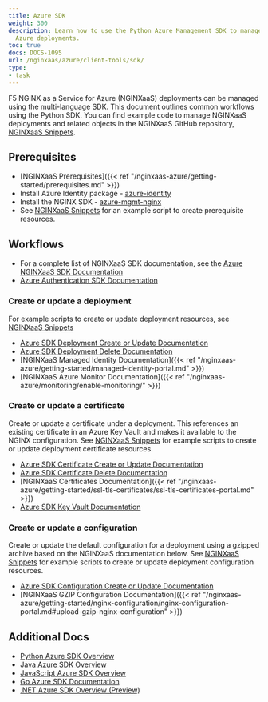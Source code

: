 ```yaml
---
title: Azure SDK
weight: 300
description: Learn how to use the Python Azure Management SDK to manage NGINXaaS for
  Azure deployments.
toc: true
docs: DOCS-1095
url: /nginxaas/azure/client-tools/sdk/
type:
- task
---
```


F5 NGINX as a Service for Azure (NGINXaaS) deployments can be managed using the multi-language SDK. This document outlines common workflows using the Python SDK. You can find example code to manage NGINXaaS deployments and related objects in the NGINXaaS GitHub repository, [NGINXaaS Snippets](https://github.com/nginxinc/nginxaas-for-azure-snippets/tree/main/sdk/python/).

## Prerequisites

- [NGINXaaS Prerequisites]({{< ref "/nginxaas-azure/getting-started/prerequisites.md" >}})
- Install Azure Identity package - [azure-identity](https://pypi.org/project/azure-identity/)
- Install the NGINX SDK - [azure-mgmt-nginx](https://pypi.org/project/azure-mgmt-nginx/)
- See [NGINXaaS Snippets](https://github.com/nginxinc/nginxaas-for-azure-snippets/tree/main/sdk/python/deployments/) for an example script to create prerequisite resources.

## Workflows

- For a complete list of NGINXaaS SDK documentation, see the [Azure NGINXaaS SDK Documentation](https://learn.microsoft.com/en-us/python/api/overview/azure/mgmt-nginx-readme)
- [Azure Authentication SDK Documentation](https://learn.microsoft.com/en-us/azure/developer/python/sdk/authentication-overview)

### Create or update a deployment

For example scripts to create or update deployment resources, see [NGINXaaS Snippets](https://github.com/nginxinc/nginxaas-for-azure-snippets/tree/main/sdk/python/deployments/)

- [Azure SDK Deployment Create or Update Documentation](https://learn.microsoft.com/en-us/python/api/azure-mgmt-nginx/azure.mgmt.nginx.operations.deploymentsoperations?view=azure-python#azure-mgmt-nginx-operations-deploymentsoperations-begin-create-or-update)
- [Azure SDK Deployment Delete Documentation](https://learn.microsoft.com/en-us/python/api/azure-mgmt-nginx/azure.mgmt.nginx.operations.deploymentsoperations?view=azure-python#azure-mgmt-nginx-operations-deploymentsoperations-begin-delete)
- [NGINXaaS Managed Identity Documentation]({{< ref "/nginxaas-azure/getting-started/managed-identity-portal.md" >}})
- [NGINXaaS Azure Monitor Documentation]({{< ref "/nginxaas-azure/monitoring/enable-monitoring/" >}})

### Create or update a certificate

Create or update a certificate under a deployment. This references an existing certificate in an Azure Key Vault and makes it available to the NGINX configuration. See [NGINXaaS Snippets](https://github.com/nginxinc/nginxaas-for-azure-snippets/tree/main/sdk/python/certificates/) for example scripts to create or update deployment certificate resources.

- [Azure SDK Certificate Create or Update Documentation](https://learn.microsoft.com/en-us/python/api/azure-mgmt-nginx/azure.mgmt.nginx.operations.certificatesoperations?view=azure-python#azure-mgmt-nginx-operations-certificatesoperations-begin-create-or-update)
- [Azure SDK Certificate Delete Documentation](https://learn.microsoft.com/en-us/python/api/azure-mgmt-nginx/azure.mgmt.nginx.operations.configurationsoperations?view=azure-python#azure-mgmt-nginx-operations-configurationsoperations-begin-delete)
- [NGINXaaS Certificates Documentation]({{< ref "/nginxaas-azure/getting-started/ssl-tls-certificates/ssl-tls-certificates-portal.md" >}})
- [Azure SDK Key Vault Documentation](https://learn.microsoft.com/en-us/python/api/overview/azure/key-vault)

### Create or update a configuration

Create or update the default configuration for a deployment using a gzipped archive based on the NGINXaaS documentation below. See [NGINXaaS Snippets](https://github.com/nginxinc/nginxaas-for-azure-snippets/tree/main/sdk/python/configurations/) for example scripts to create or update deployment configuration resources.

- [Azure SDK Configuration Create or Update Documentation](https://learn.microsoft.com/en-us/python/api/azure-mgmt-nginx/azure.mgmt.nginx.operations.configurationsoperations?view=azure-python#azure-mgmt-nginx-operations-configurationsoperations-begin-create-or-update)
- [NGINXaaS GZIP Configuration Documentation]({{< ref "/nginxaas-azure/getting-started/nginx-configuration/nginx-configuration-portal.md#upload-gzip-nginx-configuration" >}})

## Additional Docs

- [Python Azure SDK Overview](https://learn.microsoft.com/en-us/python/api/overview/azure/nginx)
- [Java Azure SDK Overview](https://learn.microsoft.com/en-us/java/api/overview/azure/nginx)
- [JavaScript Azure SDK Overview](https://learn.microsoft.com/en-us/javascript/api/overview/azure/nginx)
- [Go Azure SDK Documentation](https://pkg.go.dev/github.com/Azure/azure-sdk-for-go/sdk/resourcemanager/nginx/armnginx)
- [.NET Azure SDK Overview (Preview)](https://learn.microsoft.com/en-us/dotnet/api/overview/azure/nginx?view=azure-dotnet-preview)
